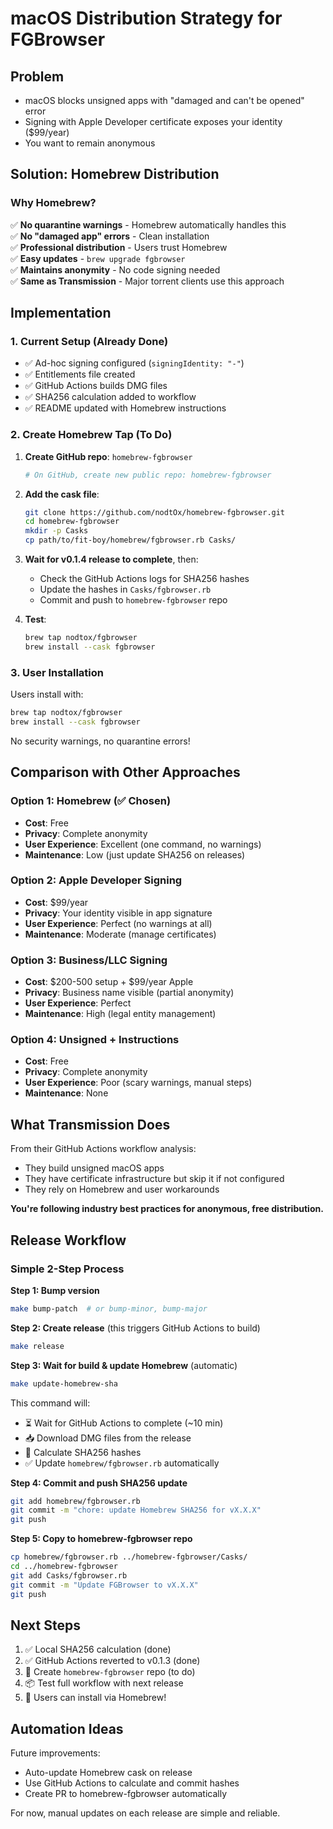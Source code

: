 # macOS Distribution Strategy for FGBrowser

## Problem

- macOS blocks unsigned apps with "damaged and can't be opened" error
- Signing with Apple Developer certificate exposes your identity ($99/year)
- You want to remain anonymous

## Solution: Homebrew Distribution

### Why Homebrew?

✅ **No quarantine warnings** - Homebrew automatically handles this  
✅ **No "damaged app" errors** - Clean installation  
✅ **Professional distribution** - Users trust Homebrew  
✅ **Easy updates** - `brew upgrade fgbrowser`  
✅ **Maintains anonymity** - No code signing needed  
✅ **Same as Transmission** - Major torrent clients use this approach

## Implementation

### 1. Current Setup (Already Done)

- ✅ Ad-hoc signing configured (`signingIdentity: "-"`)
- ✅ Entitlements file created
- ✅ GitHub Actions builds DMG files
- ✅ SHA256 calculation added to workflow
- ✅ README updated with Homebrew instructions

### 2. Create Homebrew Tap (To Do)

1. **Create GitHub repo**: `homebrew-fgbrowser`

   ```bash
   # On GitHub, create new public repo: homebrew-fgbrowser
   ```

2. **Add the cask file**:

   ```bash
   git clone https://github.com/nodtOx/homebrew-fgbrowser.git
   cd homebrew-fgbrowser
   mkdir -p Casks
   cp path/to/fit-boy/homebrew/fgbrowser.rb Casks/
   ```

3. **Wait for v0.1.4 release to complete**, then:

   - Check the GitHub Actions logs for SHA256 hashes
   - Update the hashes in `Casks/fgbrowser.rb`
   - Commit and push to `homebrew-fgbrowser` repo

4. **Test**:
   ```bash
   brew tap nodtox/fgbrowser
   brew install --cask fgbrowser
   ```

### 3. User Installation

Users install with:

```bash
brew tap nodtox/fgbrowser
brew install --cask fgbrowser
```

No security warnings, no quarantine errors!

## Comparison with Other Approaches

### Option 1: Homebrew (✅ Chosen)

- **Cost**: Free
- **Privacy**: Complete anonymity
- **User Experience**: Excellent (one command, no warnings)
- **Maintenance**: Low (just update SHA256 on releases)

### Option 2: Apple Developer Signing

- **Cost**: $99/year
- **Privacy**: Your identity visible in app signature
- **User Experience**: Perfect (no warnings at all)
- **Maintenance**: Moderate (manage certificates)

### Option 3: Business/LLC Signing

- **Cost**: $200-500 setup + $99/year Apple
- **Privacy**: Business name visible (partial anonymity)
- **User Experience**: Perfect
- **Maintenance**: High (legal entity management)

### Option 4: Unsigned + Instructions

- **Cost**: Free
- **Privacy**: Complete anonymity
- **User Experience**: Poor (scary warnings, manual steps)
- **Maintenance**: None

## What Transmission Does

From their GitHub Actions workflow analysis:

- They build unsigned macOS apps
- They have certificate infrastructure but skip it if not configured
- They rely on Homebrew and user workarounds

**You're following industry best practices for anonymous, free distribution.**

## Release Workflow

### Simple 2-Step Process

**Step 1: Bump version**
```bash
make bump-patch  # or bump-minor, bump-major
```

**Step 2: Create release** (this triggers GitHub Actions to build)
```bash
make release
```

**Step 3: Wait for build & update Homebrew** (automatic)
```bash
make update-homebrew-sha
```

This command will:
- ⏳ Wait for GitHub Actions to complete (~10 min)
- 📥 Download DMG files from the release
- 🔐 Calculate SHA256 hashes
- ✅ Update `homebrew/fgbrowser.rb` automatically

**Step 4: Commit and push SHA256 update**
```bash
git add homebrew/fgbrowser.rb
git commit -m "chore: update Homebrew SHA256 for vX.X.X"
git push
```

**Step 5: Copy to homebrew-fgbrowser repo**
```bash
cp homebrew/fgbrowser.rb ../homebrew-fgbrowser/Casks/
cd ../homebrew-fgbrowser
git add Casks/fgbrowser.rb
git commit -m "Update FGBrowser to vX.X.X"
git push
```

## Next Steps

1. ✅ Local SHA256 calculation (done)
2. ✅ GitHub Actions reverted to v0.1.3 (done)
3. 🍺 Create `homebrew-fgbrowser` repo (to do)
4. 📦 Test full workflow with next release
5. 🎉 Users can install via Homebrew!

## Automation Ideas

Future improvements:

- Auto-update Homebrew cask on release
- Use GitHub Actions to calculate and commit hashes
- Create PR to homebrew-fgbrowser automatically

For now, manual updates on each release are simple and reliable.
